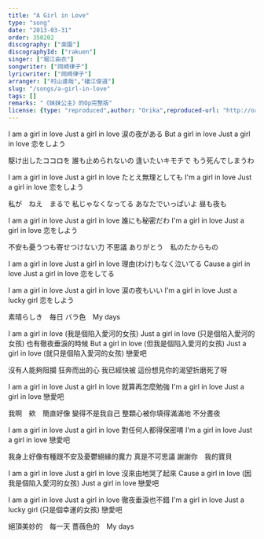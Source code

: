 ```yaml
---
title: "A Girl in Love"
type: "song"
date: "2013-03-31"
order: 350202
discography: ["楽園"]
discographyId: ["rakuen"]
singer: ["堀江由衣"]
songwriter: ["岡崎律子"]
lyricwriter: ["岡崎律子"]
arranger: ["村山達哉","礒江俊道"]
slug: "/songs/a-girl-in-love"
tags: []
remarks: "《妹妹公主》的Op完整版"
license: {type: "reproduced",author: "Orika",reproduced-url: "http://orikamushi.myweb.hinet.net",reproduced-website: "織歌蟲"}
---
```


I am a girl in love 
Just a girl in love 
涙の夜がある 
But a girl in love 
Just a girl in love 
恋をしよう 

駆け出したココロを 
誰も止められないの 
逢いたいキモチで 
もう死んでしまうわ 

I am a girl in love 
Just a girl in love 
たとえ無理としても 
I'm a girl in love 
Just a girl in love 
恋をしよう 

私が　ねえ　まるで 
私じゃなくなってる 
あなたでいっぱいよ 
昼も夜も 

I am a girl in love 
Just a girl in love 
誰にも秘密だわ 
I'm a girl in love 
Just a girl in love 
恋をしよう 

不安も憂うつも寄せつけない力 
不思議 
ありがとう　私のたからもの 

I am a girl in love 
Just a girl in love 
理由(わけ)もなく泣いてる 
Cause a girl in love 
Just a girl in love 
恋をしてる 

I am a girl in love 
Just a girl in love 
涙の夜もいい 
I'm a girl in love 
Just a lucky girl 
恋をしよう 

素晴らしき　毎日 
バラ色　My days

<!-- 翻译 -->

I am a girl in love (我是個陷入愛河的女孩) 
Just a girl in love (只是個陷入愛河的女孩) 
也有徹夜垂淚的時候
But a girl in love (但我是個陷入愛河的女孩) 
Just a girl in love (就只是個陷入愛河的女孩) 
戀愛吧

沒有人能夠阻攔
狂奔而出的心
我已經快被
這份想見你的渴望折磨死了呀

I am a girl in love 
Just a girl in love 
就算再怎麼勉強
I'm a girl in love 
Just a girl in love 
戀愛吧

我啊　欸　簡直好像
變得不是我自己
整顆心被你填得滿滿地
不分晝夜

I am a girl in love 
Just a girl in love 
對任何人都得保密唷
I'm a girl in love 
Just a girl in love 
戀愛吧

我身上好像有種跟不安及憂鬱絕緣的魔力 
真是不可思議
謝謝你　我的寶貝

I am a girl in love 
Just a girl in love 
沒來由地哭了起來
Cause a girl in love (因我是個陷入愛河的女孩) 
Just a girl in love 
戀愛吧

I am a girl in love 
Just a girl in love 
徹夜垂淚也不錯
I'm a girl in love 
Just a lucky girl (只是個幸運的女孩) 
戀愛吧

絕頂美妙的　每一天
薔薇色的　My days

